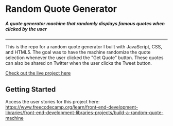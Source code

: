 # Random Quote Generator
##### _A quote generator machine that randomly displays famous quotes when clicked by the user_
***

This is the repo for a random quote generator I built with JavaScript, CSS, and HTML5. The goal was to have the machine randomize the quote selection whenever the user clicked the "Get Quote" button. These quotes can also be shared on Twitter when the user clicks the Tweet button.   

[Check out the live project here](https://codepen.io/murcam/full/bGrNPmR) 


## Getting Started

Access the user stories for this project here: https://www.freecodecamp.org/learn/front-end-development-libraries/front-end-development-libraries-projects/build-a-random-quote-machine
